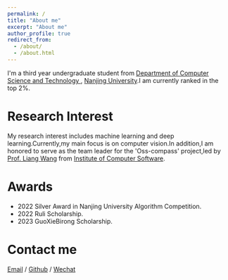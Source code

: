 ```yaml
---
permalink: /
title: "About me"
excerpt: "About me"
author_profile: true
redirect_from: 
  - /about/
  - /about.html
---
```


I'm a third year undergraduate student from [Department of Computer Science and Technology ]([https://www.nju.edu.cn/](https://cs.nju.edu.cn/main.htm)), [Nanjing University](https://www.nju.edu.cn/).I am currently ranked in the top 2%.

Research Interest
======
My research interest includes machine learning and deep learning.Currently,my main focus is on computer vision.In addition,I am honored to serve as the team leader for the 'Oss-compass' project,led by [Prof. Liang Wang](https://cs.nju.edu.cn/wangliang/index.htm) from [Institute of Computer Software](https://ics.nju.edu.cn/).


Awards
======
- 2022 Silver Award in Nanjing University Algorithm Competition.
- 2022 Ruli Scholarship.
- 2023 GuoXieBirong Scholarship.

Contact me
======
[Email](mailto:211830093@smail.nju.edu.cn) / [Github](https://github.com/starriver0305) / [Wechat](../images/wechat.jpg)


